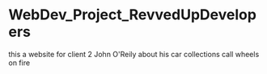 # WebDev_Project_RevvedUpDevelopers
this a website for client 2 John O'Reily about his car collections call wheels on fire
